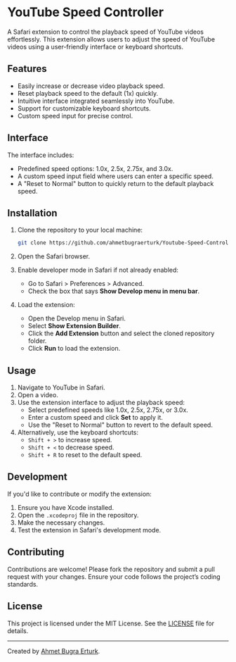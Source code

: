 # YouTube Speed Controller

A Safari extension to control the playback speed of YouTube videos effortlessly. This extension allows users to adjust the speed of YouTube videos using a user-friendly interface or keyboard shortcuts.

## Features

- Easily increase or decrease video playback speed.
- Reset playback speed to the default (1x) quickly.
- Intuitive interface integrated seamlessly into YouTube.
- Support for customizable keyboard shortcuts.
- Custom speed input for precise control.

## Interface

The interface includes:

- Predefined speed options: 1.0x, 2.5x, 2.75x, and 3.0x.
- A custom speed input field where users can enter a specific speed.
- A "Reset to Normal" button to quickly return to the default playback speed.

## Installation

1. Clone the repository to your local machine:

   ```bash
   git clone https://github.com/ahmetbugraerturk/Youtube-Speed-Controller.git
   ```

2. Open the Safari browser.
3. Enable developer mode in Safari if not already enabled:
   - Go to Safari > Preferences > Advanced.
   - Check the box that says **Show Develop menu in menu bar**.
4. Load the extension:
   - Open the Develop menu in Safari.
   - Select **Show Extension Builder**.
   - Click the **Add Extension** button and select the cloned repository folder.
   - Click **Run** to load the extension.

## Usage

1. Navigate to YouTube in Safari.
2. Open a video.
3. Use the extension interface to adjust the playback speed:
   - Select predefined speeds like 1.0x, 2.5x, 2.75x, or 3.0x.
   - Enter a custom speed and click **Set** to apply it.
   - Use the "Reset to Normal" button to revert to the default speed.
4. Alternatively, use the keyboard shortcuts:
   - `Shift + >` to increase speed.
   - `Shift + <` to decrease speed.
   - `Shift + R` to reset to the default speed.

## Development

If you'd like to contribute or modify the extension:

1. Ensure you have Xcode installed.
2. Open the `.xcodeproj` file in the repository.
3. Make the necessary changes.
4. Test the extension in Safari's development mode.

## Contributing

Contributions are welcome! Please fork the repository and submit a pull request with your changes. Ensure your code follows the project’s coding standards.

## License

This project is licensed under the MIT License. See the [LICENSE](LICENSE) file for details.

---

Created by [Ahmet Bugra Erturk](https://github.com/ahmetbugraerturk).
